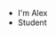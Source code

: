 -  I'm Alex
-  Student


<!---
AlexDj1994/AlexDj1994 is a ✨ special ✨ repository because its `README.md` (this file) appears on your GitHub profile.
You can click the Preview link to take a look at your changes.
--->
